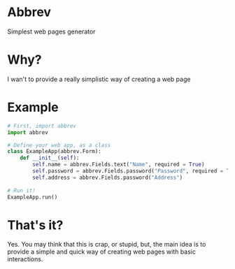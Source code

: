 Abbrev
======

Simplest web pages generator


Why?
====

I wan't to provide a really simplistic way of creating a web page


Example
=====

```python
# First, import abbrev
import abbrev

# Define your web app, as a class
class ExampleApp(abbrev.Form):
    def __init__(self):
        self.name = abbrev.Fields.text("Name", required = True)
        self.password = abbrev.Fields.password("Password", required = True)
        self.address = abbrev.Fields.password("Address")
	
# Run it!
ExampleApp.run()
```

That's it?
==========

Yes. You may think that this is crap, or stupid, but, the main idea is to provide a simple and quick way of creating web pages with basic interactions.
